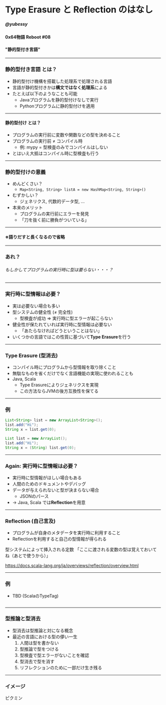 <!-- $theme: gaia -->

# Type Erasure と Reflection のはなし

##### @yubessy

#### 0x64物語 Reboot #08

#### "静的型付き言語"

---

### 静的型付き言語 とは？

* 静的型付け機構を搭載した処理系で処理される言語
* 言語が静的型付きかは**構文ではなく処理系**による
* たとえば以下のようなことも可能
    * Javaプログラムを静的型付けなしで実行
    * Pythonプログラムに静的型付けを適用

---

#### 静的型付け とは？

* プログラムの実行前に変数や関数などの型を決めること
* プログラムの実行前 ≠ コンパイル時
    * 例: mypy = 型検査のみでコンパイルはしない
* とはいえ大抵はコンパイル時に型検査も行う

---

### 静的型付けの意義

* めんどくさい？
    * `Map<String, String> listA = new HashMap<String, String>()`
* むずかしい？
    * ジェネリクス, 代数的データ型, ...
* 本来のメリット
    * プログラムの実行前にエラーを発見
    * 「刀を抜く前に勝負がついている」

---

#### ※語りだすと長くなるので省略

---

### あれ？

###### もしかしてプログラムの実行時に型は要らない・・・？

---

### 実行時に型情報は必要？

* 実は必要ない場合も多い
* 型システムの健全性 (≠ 完全性)
    * 型検査が成功 ⇒ 実行時に型エラーが起こらない
* 健全性が保たれていれば実行時に型情報は必要ない
    * 「あたらなければどうということはない」
* いくつかの言語ではこの性質に基づいて**Type Erasure**を行う

---

### Type Erasure (型消去)

* コンパイル時にプログラムから型情報を取り除くこと
* 無駄なものを省くだけでなく言語機能の実現に使われることも
* Java, Scala
    * Type Erasureによりジェネリクスを実現
    * この方法ならJVMの後方互換性を保てる

---

### 例

```java
List<String> list = new ArrayList<String>();
list.add("Hi");
String x = list.get(0);
```

```java
List list = new ArrayList();
list.add("Hi");
String x = (String) list.get(0);
```

---

### Again: 実行時に型情報は必要？

* 実行時に型情報がほしい場合もある
* 人間のためのドキュメントやデバッグ
* データが与えられないと型が決まらない場合
    * JSONのパース
* -> Java, Scala では**Reflection**を用意

---

### Reflection (自己言及)

* プログラムが自身のメタデータを実行時に利用すること
* Reflectionを利用すると自己の型情報が得られる


型システムによって挿入される定数
「ここに渡される変数の型は覚えておいてね（あとで使うから）」

https://docs.scala-lang.org/ja/overviews/reflection/overview.html

---

### 例

* TBD (ScalaのTypeTag)

```scala
```

---

### 型推論と型消去

* 型消去は型推論と対になる概念
* 最近の言語における型の儚い一生
    1. 人間は型を書かない
    2. 型推論で型をつける
    3. 型検査で型エラーがないことを確認
    4. 型消去で型を消す
    5. リフレクションのために一部だけ生き残る

---

### イメージ

ピクミン
